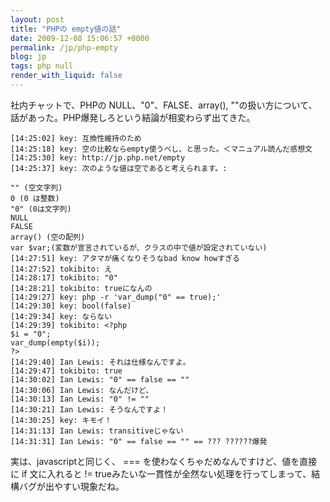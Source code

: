 ```yaml
---
layout: post
title: "PHPの empty値の話"
date: 2009-12-08 15:06:57 +0000
permalink: /jp/php-empty
blog: jp
tags: php null
render_with_liquid: false
---
```


<!-- textlint-disable rousseau -->

社内チャットで、PHPの NULL、"0"、FALSE、array(),
""の扱い方について、話があった。PHP爆発しろという結論が相変わらず出てきた。

```text
[14:25:02] key: 互換性維持のため
[14:25:18] key: 空の比較ならempty使うべし、と思った。＜マニュアル読んだ感想文
[14:25:30] key: http://jp.php.net/empty
[14:25:37] key: 次のような値は空であると考えられます。:

"" (空文字列)
0 (0 は整数)
"0" (0は文字列)
NULL
FALSE
array() (空の配列)
var $var;(変数が宣言されているが、クラスの中で値が設定されていない)
[14:27:51] key: アタマが痛くなりそうなbad know howすぎる
[14:27:52] tokibito: え
[14:28:17] tokibito: "0"
[14:28:21] tokibito: trueになんの
[14:29:27] key: php -r 'var_dump("0" == true);'
[14:29:30] key: bool(false)
[14:29:34] key: ならない
[14:29:39] tokibito: <?php
$i = "0";
var_dump(empty($i));
?>
[14:29:40] Ian Lewis: それは仕様なんですよ。
[14:29:47] tokibito: true
[14:30:02] Ian Lewis: "0" == false == ""
[14:30:06] Ian Lewis: なんだけど、
[14:30:13] Ian Lewis: "0" != ""
[14:30:21] Ian Lewis: そうなんですよ！
[14:30:25] key: キモイ！
[14:31:13] Ian Lewis: transitiveじゃない
[14:31:31] Ian Lewis: "0" == false == "" == ??? ??????爆発
```

実は、javascriptと同じく、 === を使わなくちゃだめなんですけど、値を直接に if 文に入れると \!=
trueみたいな一貫性が全然ない処理を行ってしまって、結構バグが出やすい現象だね。

<!-- textlint-enable rousseau -->
